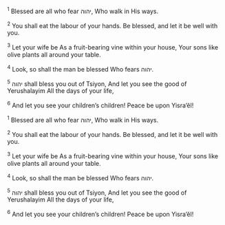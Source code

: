 <sup>1</sup> Blessed are all who fear יהוה, Who walk in His ways.

<sup>2</sup> You shall eat the labour of your hands. Be blessed, and let it be well with you.

<sup>3</sup> Let your wife be As a fruit-bearing vine within your house, Your sons like olive plants all around your table.

<sup>4</sup> Look, so shall the man be blessed Who fears יהוה.

<sup>5</sup> יהוה shall bless you out of Tsiyon, And let you see the good of Yerushalayim All the days of your life,

<sup>6</sup> And let you see your children’s children! Peace be upon Yisra’ĕl!

<sup>1</sup> Blessed are all who fear יהוה, Who walk in His ways.

<sup>2</sup> You shall eat the labour of your hands. Be blessed, and let it be well with you.

<sup>3</sup> Let your wife be As a fruit-bearing vine within your house, Your sons like olive plants all around your table.

<sup>4</sup> Look, so shall the man be blessed Who fears יהוה.

<sup>5</sup> יהוה shall bless you out of Tsiyon, And let you see the good of Yerushalayim All the days of your life,

<sup>6</sup> And let you see your children’s children! Peace be upon Yisra’ĕl!

